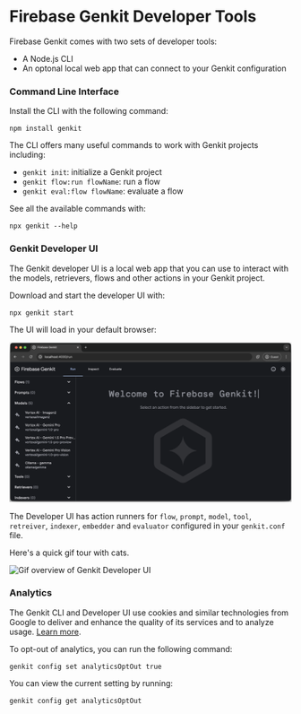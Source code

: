 # Firebase Genkit Developer Tools

Firebase Genkit comes with two sets of developer tools:

- A Node.js CLI
- An optonal local web app that can connect to your Genkit configuration

### Command Line Interface

Install the CLI with the following command:

```posix-terminal
npm install genkit
```

The CLI offers many useful commands to work with Genkit projects including:

- `genkit init`: initialize a Genkit project
- `genkit flow:run flowName`: run a flow
- `genkit eval:flow flowName`: evaluate a flow

See all the available commands with:

```posix-terminal
npx genkit --help
```

### Genkit Developer UI

The Genkit developer UI is a local web app that you can use to interact with the models, retrievers, flows and other actions in your Genkit project.

Download and start the developer UI with:

```posix-terminal
npx genkit start
```

The UI will load in your default browser:

![Welcome to Genkit Developer UI](resources/welcome_to_genkit_developer_ui.png)

The Developer UI has action runners for `flow`, `prompt`, `model`, `tool`, `retreiver`, `indexer`, `embedder` and `evaluator` configured in your `genkit.conf` file.

Here's a quick gif tour with cats.

![Gif overview of Genkit Developer UI](resources/genkit_developer_ui_overview.gif)

### Analytics

The Genkit CLI and Developer UI use cookies and similar technologies from Google
to deliver and enhance the quality of its services and to analyze usage.
[Learn more](https://policies.google.com/technologies/cookies').

To opt-out of analytics, you can run the following command:

```posix-terminal
genkit config set analyticsOptOut true
```

You can view the current setting by running:

```posix-terminal
genkit config get analyticsOptOut
```

